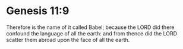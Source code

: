 # Genesis 11:9

Therefore is the name of it called Babel; because the LORD did there confound the language of all the earth: and from thence did the LORD scatter them abroad upon the face of all the earth.